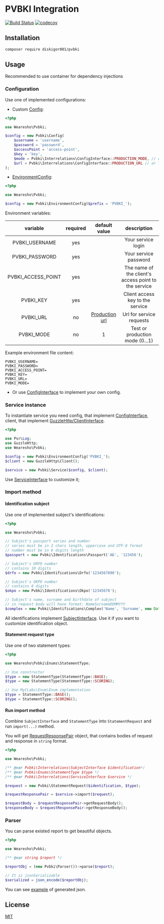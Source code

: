 # PVBKI Integration
[![Build Status](https://travis-ci.org/wearesho-team/pvbki.svg?branch=master)](https://travis-ci.org/wearesho-team/pvbki)
[![codecov](https://codecov.io/gh/wearesho-team/pvbki/branch/master/graph/badge.svg)](https://codecov.io/gh/wearesho-team/pvbki)

## Installation
```bash
composer require diskigor001/pvbki
```

## Usage

Recommended to use container for dependency injections

### Configuration
Use one of implemented configurations:

- Custom [Config](./src/Config.php):

```php
<?php

use Wearesho\Pvbki;

$config = new Pvbki\Config(
    $username = 'username',
    $password = 'password',
    $accessPoint = 'access-point',
    $key = 'key',
    $mode = Pvbki\Interrelations\ConfigInterface::PRODUCTION_MODE, // or TEST_MODE
    $url = Pvbki\Interrelations\ConfigInterface::PRODUCTION_URL // or TEST_URL
);
```

- [EnvironmentConfig](./src/EnvironmentConfig.php):

```php
<?php

use Wearesho\Pvbki;

$config = new Pvbki\EnvironmentConfig($prefix = 'PVBKI_');
```

Environment variables:

|      variable      | required |                              default value                              |                      description                     |
|:------------------:|:--------:|:-----------------------------------------------------------------------:|:----------------------------------------------------:|
| PVBKI_USERNAME     | yes      |                                                                         | Your service login                                   |
| PVBKI_PASSWORD     | yes      |                                                                         | Your service password                                |
| PVBKI_ACCESS_POINT | yes      |                                                                         | The name of the client's access point to the service |
| PVBKI_KEY          | yes      |                                                                         | Client access key to the service                     |
| PVBKI_URL          | no       | [Production url](https://secure.pvbki.com/reverse-service/default.asmx) | Url for service requests                             |
| PVBKI_MODE         | no       | 1                                                                       | Test or production mode (0...1)                      |

Example environment file content:

```dotenv
PVBKI_USERNAME=
PVBKI_PASSWORD=
PVBKI_ACCESS_POINT=
PVBKI_KEY=
PVBKI_URL=
PVBKI_MODE=
```

- Or use [ConfigInterface](src/Interrelations/ConfigInterface.php) to implement your own config.

### Service instance

To instantiate service you need config, that implement [ConfigInterface](src/Interrelations/ConfigInterface.php), 
client, that implement [GuzzleHttp/ClientInterface](http://docs.guzzlephp.org/en/stable).

```php
<?php

use Psr\Log;
use GuzzleHttp;
use Wearesho\Pvbki;

$config = new Pvbki\EnvironmentConfig('PVBKI_');
$client = new GuzzleHttp\Client();

$service = new Pvbki\Service($config, $client);
```

Use [ServiceInterface](./src/Interrelations/ServiceInterface.php) to customize it;

### Import method

#### Identification subject

Use one of implemented subject's identifications:

```php
<?php

use Wearesho\Pvbki;

// Subject's passport series and number
// series must be in 2 chars length, uppercase and UTF-8 format
// number must be in 6 digits length
$passport = new Pvbki\Identifications\Passport('АБ', '123456');

// Subject's DRFO number
// contains 10 digits
$drfo = new Pvbki\Identifications\Drfo('1234567890');

// Subject's OKPO number
// contains 8 digits
$okpo = new Pvbki\Identifications\Okpo('12345678');

// Subject's name, surname and birthdate of subject
// in request body will have format: NameSurnameDDMMYYY
$complex = new Pvbki\Identifications\Complex('Name', 'Surname', new DateTime('2018-03-12'));
```

All identifications implement [SubjectInterface](./src/Interrelations/SubjectInterface.php). 
Use it if you want to customize identification object.

#### Statement request type

Use one of two statement types:

```php
<?php

use Wearesho\Pvbki\Enums\StatementType;

// Use constructor
$type = new StatementType(StatementType::BASE);
$type = new StatementType(StatementType::SCORING);

// Use MyCLabs\Enum\Enum implementation
$type = StatementType::BASE();
$type = StatementType::SCORING();
```

#### Run import method

Combine `SubjectInterface` and `StatementType` into `StatementRequest` and run `import(...)` method.

You will get [RequestResponsePair](./src/RequestResponsePair.php) object, 
that contains bodies of request and response in `string` format.

```php
<?php

use Wearesho\Pvbki;

/** @var Pvbki\Interrelations\SubjectInterface $identification*/
/** @var Pvbki\Enums\StatementType $type */
/** @var Pvbki\Interrelations\ServiceInterface $service */

$request = new Pvbki\StatementRequest($identification, $type);

$requestResponsePair = $service->import($request);

$requestBody = $requestResponsePair->getRequestBody();
$responseBody = $requestResponsePair->getResponseBody();
```

### Parser

You can parse existed report to get beautiful objects.

```php
<?php

use Wearesho\Pvbki;

/** @var string $report */

$reportObj = (new Pvbki\Parser())->parse($report);

// It is jsonSerializable
$serialized = json_encode($reportObj);
```

You can see [example](./data/response/example.json) of generated json.

## License
[MIT](./LICENSE)
